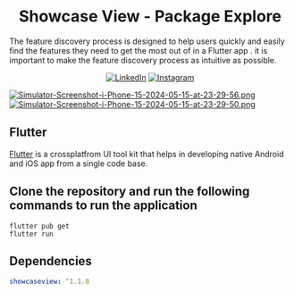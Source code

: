
# <div align="center"> Showcase View - Package Explore </div>

The feature discovery process is designed to help users quickly and easily find the features they need to get the most out of in a Flutter app . it is important to make the feature discovery process as intuitive as possible.

<div align="center">
  
[![LinkedIn](https://img.shields.io/badge/LinkedIn-0077B5?style=for-the-badge&logo=linkedin&logoColor=white)](https://www.linkedin.com/in/esteban-rodriguez-553011187/) [![Instagram](https://img.shields.io/badge/Instagram-E4405F?style=for-the-badge&logo=instagram&logoColor=white)](hhttps://www.instagram.com/baneste_codes/)

  
  
</div>



[![Simulator-Screenshot-i-Phone-15-2024-05-15-at-23-29-56.png](https://i.postimg.cc/x1Jg6hLs/Simulator-Screenshot-i-Phone-15-2024-05-15-at-23-29-56.png)](https://postimg.cc/9D2GMx8T)  [![Simulator-Screenshot-i-Phone-15-2024-05-15-at-23-29-50.png](https://i.postimg.cc/2yS7hKz7/Simulator-Screenshot-i-Phone-15-2024-05-15-at-23-29-50.png)](https://postimg.cc/xJBmSgNX)


## Flutter
[Flutter](https://flutter.dev/) is a crossplatfrom UI tool kit that helps in developing native Android and iOS app from a single code base.

## Clone the repository and run the following commands to run the application
```
flutter pub get
flutter run
```

## Dependencies
```pubspec.yaml
showcaseview: ^1.1.8
```


